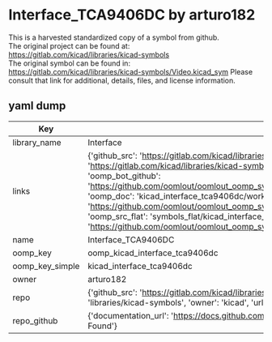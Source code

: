 # Interface_TCA9406DC by arturo182  
This is a harvested standardized copy of a symbol from github.  
The original project can be found at:  
https://gitlab.com/kicad/libraries/kicad-symbols  
The original symbol can be found in:
https://gitlab.com/kicad/libraries/kicad-symbols/Video.kicad_sym
Please consult that link for additional, details, files, and license information.  
## yaml dump  
| Key | Value |  
| --- | --- |  
| library_name | Interface |  
| links | {'github_src': 'https://gitlab.com/kicad/libraries/kicad-symbols/Video.kicad_sym', 'github_src_repo': 'https://gitlab.com/kicad/libraries/kicad-symbols', 'oomp_bot': 'kicad_interface_tca9406dc/working', 'oomp_bot_github': 'https://github.com/oomlout/oomlout_oomp_symbol_bot/tree/main/kicad_interface_tca9406dc/working', 'oomp_doc': 'kicad_interface_tca9406dc/working', 'oomp_doc_github': 'https://github.com/oomlout/oomlout_oomp_symbol_doc/tree/main/kicad_interface_tca9406dc/working', 'oomp_src_flat': 'symbols_flat/kicad_interface_tca9406dc/working', 'oomp_src_flat_github': 'https://github.com/oomlout/oomlout_oomp_symbol_src/tree/main/kicad_interface_tca9406dc/working'} |  
| name | Interface_TCA9406DC |  
| oomp_key | oomp_kicad_interface_tca9406dc |  
| oomp_key_simple | kicad_interface_tca9406dc |  
| owner | arturo182 |  
| repo | {'github_src': 'https://gitlab.com/kicad/libraries/kicad-symbols/Video.kicad_sym', 'name': 'libraries/kicad-symbols', 'owner': 'kicad', 'url': 'https://gitlab.com/kicad/libraries/kicad-symbols'} |  
| repo_github | {'documentation_url': 'https://docs.github.com/rest/repos/repos#get-a-repository', 'message': 'Not Found'} |  

